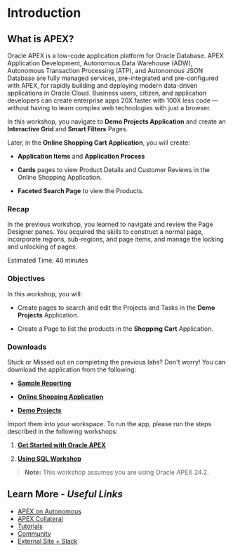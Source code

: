 # Introduction

## **What is APEX?**

Oracle APEX is a low-code application platform for Oracle Database. APEX Application Development, Autonomous Data Warehouse (ADW), Autonomous Transaction Processing (ATP), and Autonomous JSON Database are fully managed services, pre-integrated and pre-configured with APEX, for rapidly building and deploying modern data-driven applications in Oracle Cloud. Business users, citizen, and application developers can create enterprise apps 20X faster with 100X less code — without having to learn complex web technologies with just a browser.

In this workshop, you navigate to **Demo Projects Application** and create an **Interactive Grid** and **Smart Filters** Pages.

Later, in the **Online Shopping Cart Application**, you will create:

- **Application Items** and **Application Process**

- **Cards** pages to view Product Details and Customer Reviews in the Online Shopping Application.

- **Faceted Search Page** to view the Products.

### Recap

In the previous workshop, you learned to navigate and review the Page Designer panes. You acquired the skills to construct a normal page, incorporate regions, sub-regions, and page items, and manage the locking and unlocking of pages.

Estimated Time: 40 minutes

### Objectives

In this workshop, you will:

- Create pages to search and edit the Projects and Tasks in the **Demo Projects** Application.

- Create a Page to list the products in the **Shopping Cart** Application.

### Downloads

Stuck or Missed out on completing the previous labs? Don't worry! You can download the application from the following:

- **[Sample Reporting](https://c4u04.objectstorage.us-ashburn-1.oci.customer-oci.com/p/EcTjWk2IuZPZeNnD_fYMcgUhdNDIDA6rt9gaFj_WZMiL7VvxPBNMY60837hu5hga/n/c4u04/b/livelabsfiles/o/labfiles%2FWorkingwithPagesandRegions-SampleReporting.sql)**

- **[Online Shopping Application](https://c4u04.objectstorage.us-ashburn-1.oci.customer-oci.com/p/EcTjWk2IuZPZeNnD_fYMcgUhdNDIDA6rt9gaFj_WZMiL7VvxPBNMY60837hu5hga/n/c4u04/b/livelabsfiles/o/labfiles%2FWorkingWithPagesAndRegions-OnlineShoppingApplication.sql)**

- **[Demo Projects](https://c4u04.objectstorage.us-ashburn-1.oci.customer-oci.com/p/EcTjWk2IuZPZeNnD_fYMcgUhdNDIDA6rt9gaFj_WZMiL7VvxPBNMY60837hu5hga/n/c4u04/b/livelabsfiles/o/labfiles%2FWorkingWithPagesAndRegions-DemoProjects.sql)**

Import them into your workspace. To run the app, please run the steps described in the following workshops:

1. **[Get Started with Oracle APEX](https://livelabs.oracle.com/pls/apex/r/dbpm/livelabs/run-workshop?p210_wid=3509)**

2. **[Using SQL Workshop](https://livelabs.oracle.com/pls/apex/r/dbpm/livelabs/run-workshop?p210_wid=3524)**

> **Note:** This workshop assumes you are using Oracle APEX 24.2.

## Learn More - *Useful Links*

- [APEX on Autonomous](https://apex.oracle.com/autonomous)
- [APEX Collateral](https://www.oracle.com/database/technologies/appdev/apex/collateral.html)
- [Tutorials](https://apex.oracle.com/en/learn/tutorials)
- [Community](https://apex.oracle.com/community)
- [External Site + Slack](http://apex.world)
